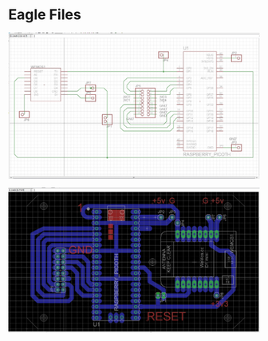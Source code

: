 # Eagle Files

![Schematic](https://github.com/microcontrollersig/brian-led-matrix-petrol-signs/raw/main/eagle/Brians%20Schema%205.jpg)

![Board](https://github.com/microcontrollersig/brian-led-matrix-petrol-signs/raw/main/eagle/Brians%20board%205.jpg)
